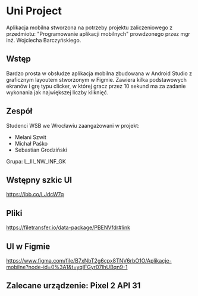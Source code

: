 # Uni Project

Aplikacja mobilna stworzona na potrzeby projektu zaliczeniowego z przedmiotu: "Programowanie aplikacji mobilnych" prowdzonego przez mgr inż. Wojciecha Barczyńskiego.

## Wstęp

Bardzo prosta w obsłudze aplikacja mobilna zbudowana w Android Studio z graficznym layoutem stworzonym w Figmie. Zawiera kilka podstawowych ekranów i grę typu clicker, w której gracz przez 10 sekund ma za zadanie wykonania jak największej liczby kliknięć.

## Zespół

Studenci WSB we Wrocławiu zaangażowani w projekt:

* Melani Szwit
* Michał Paśko
* Sebastian Grodziński

Grupa: L_III_NW_INF_GK

## Wstępny szkic UI

https://ibb.co/LJdcW7q

## Pliki

https://filetransfer.io/data-package/PBENVfdr#link

## UI w Figmie

https://www.figma.com/file/B7xNbT2g6cpx8TNV6rbO1O/Aplikacje-mobilne?node-id=0%3A1&t=yqIFGyr07lhUBqn9-1

## Zalecane urządzenie: Pixel 2 API 31
